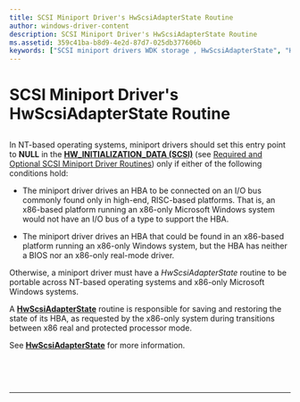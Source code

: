 ```yaml
---
title: SCSI Miniport Driver's HwScsiAdapterState Routine
author: windows-driver-content
description: SCSI Miniport Driver's HwScsiAdapterState Routine
ms.assetid: 359c41ba-b8d9-4e2d-87d7-025db377606b
keywords: ["SCSI miniport drivers WDK storage , HwScsiAdapterState", "HwScsiAdapterState"]
---
```


# SCSI Miniport Driver's HwScsiAdapterState Routine


## <span id="ddk_scsi_miniport_drivers_hwscsiadapterstate_routine_kg"></span><span id="DDK_SCSI_MINIPORT_DRIVERS_HWSCSIADAPTERSTATE_ROUTINE_KG"></span>


In NT-based operating systems, miniport drivers should set this entry point to **NULL** in the [**HW\_INITIALIZATION\_DATA (SCSI)**](https://msdn.microsoft.com/library/windows/hardware/ff557456) (see [Required and Optional SCSI Miniport Driver Routines](required-and-optional-scsi-miniport-driver-routines.md)) only if either of the following conditions hold:

-   The miniport driver drives an HBA to be connected on an I/O bus commonly found only in high-end, RISC-based platforms. That is, an x86-based platform running an x86-only Microsoft Windows system would not have an I/O bus of a type to support the HBA.

-   The miniport driver drives an HBA that could be found in an x86-based platform running an x86-only Windows system, but the HBA has neither a BIOS nor an x86-only real-mode driver.

Otherwise, a miniport driver must have a *HwScsiAdapterState* routine to be portable across NT-based operating systems and x86-only Microsoft Windows systems.

A [**HwScsiAdapterState**](https://msdn.microsoft.com/library/windows/hardware/ff557278) routine is responsible for saving and restoring the state of its HBA, as requested by the x86-only system during transitions between x86 real and protected processor mode.

See [**HwScsiAdapterState**](https://msdn.microsoft.com/library/windows/hardware/ff557278) for more information.

 

 


--------------------



